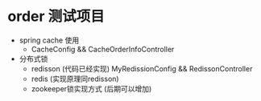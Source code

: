 # order 测试项目
* spring cache 使用
    - CacheConfig && CacheOrderInfoController
* 分布式锁  
    - redisson (代码已经实现)  MyRedissionConfig && RedissonController
    - redis (实现原理同redisson)
    - zookeeper锁实现方式 (后期可以增加) 